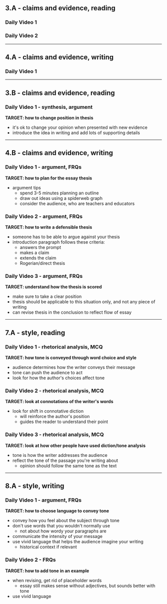 ## 3.A - claims and evidence, reading
### Daily Video 1

### Daily Video 2

---

## 4.A - claims and evidence, writing
### Daily Video 1

---

## 3.B - claims and evidence, reading
### Daily Video 1 - synthesis, argument
**TARGET: how to change position in thesis**
- it's ok to change your opinion when presented with new evidence
- introduce the idea in writing and add lots of supporting details 

---

## 4.B - claims and evidence, writing
### Daily Video 1 - argument, FRQs
**TARGET: how to plan for the essay thesis**
- argument tips
    - spend 3-5 minutes planning an outline
    - draw out ideas using a spiderweb graph
    - consider the audience, who are teachers and educators

### Daily Video 2 - argument, FRQs
**TARGET: how to write a defensible thesis**
- someone has to be able to argue against your thesis
- introduction paragraph follows these criteria:
    - answers the prompt
    - makes a claim
    - extends the claim
    - Rogerian/direct thesis

### Daily Video 3 - argument, FRQs
**TARGET: understand how the thesis is scored**
- make sure to take a clear position
- thesis should be applicable to this situation only, and not any piece of writing
- can revise thesis in the conclusion to reflect flow of essay

---

## 7.A - style, reading
### Daily Video 1 - rhetorical analysis, MCQ
**TARGET: how tone is conveyed through word choice and style**
- audience determines how the writer conveys their message
- tone can push the audience to act
- look for how the author's choices affect tone

### Daily Video 2 - rhetorical analysis, MCQ
**TARGET: look at connotations of the writer's words**
- look for shift in connotative diction
    - will reinforce the author's position
    - guides the reader to understand their point

### Daily Video 3 - rhetorical analysis, MCQ
**TARGET: look at how other people have used diction/tone analysis**
- tone is how the writer addresses the audience
- reflect the tone of the passage you're writing about
    - opinion should follow the same tone as the text

---

## 8.A - style, writing
### Daily Video 1 - argument, FRQs
**TARGET: how to choose language to convey tone**
- convey how you feel about the subject through tone
- don't use words that you wouldn't normally use
    - not about how wordy your paragraphs are
- communicate the intensity of your message
- use vivid language that helps the audience imagine your writing
    - historical context if relevant

### Daily Video 2 - FRQs
**TARGET: how to add tone in an example**
- when revising, get rid of placeholder words
    - essay still makes sense without adjectives, but sounds better with tone
- use vivid language